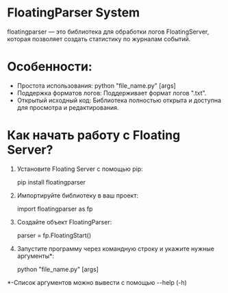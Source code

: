 # FloatingParser System

floatingparser — это библиотека для обработки логов FloatingServer, которая позволяет создать статистику по журналам событий.

# Особенности:  

- Простота использования: python "file_name.py" [args]
- Поддержка форматов логов: Поддерживает формат логов ".txt".
- Открытый исходный код: Библиотека полностью открыта и доступна для просмотра и редактирования.

# Как начать работу с Floating Server? 

1. Установите Floating Server с помощью pip:
   
   pip install floatingparser
   
2. Импортируйте библиотеку в ваш проект:
   
   import floatingparser as fp
   
3. Создайте объект FloatingParser:
   
   parser = fp.FloatingStart()

4. Запустите программу через командную строку и укажите нужные аргументы*:
   
   python "file_name.py" [args]

*-Список аргументов можно вывести с помощью --help (-h)
